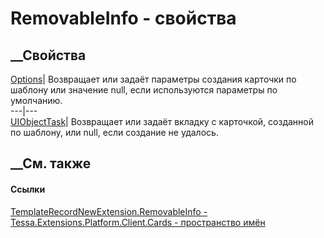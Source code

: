 # RemovableInfo - свойства
##  __Свойства
[Options](P_Tessa_Extensions_Platform_Client_Cards_TemplateRecordNewExtension_RemovableInfo_Options.htm)|
Возвращает или задаёт параметры создания карточки по шаблону или значение
null, если используются параметры по умолчанию.  
---|---  
[UIObjectTask](P_Tessa_Extensions_Platform_Client_Cards_TemplateRecordNewExtension_RemovableInfo_UIObjectTask.htm)|
Возвращает или задаёт вкладку с карточкой, созданной по шаблону, или null,
если создание не удалось.  
## __См. также
#### Ссылки
[TemplateRecordNewExtension.RemovableInfo -
](T_Tessa_Extensions_Platform_Client_Cards_TemplateRecordNewExtension_RemovableInfo.htm)
[Tessa.Extensions.Platform.Client.Cards - пространство
имён](N_Tessa_Extensions_Platform_Client_Cards.htm)
